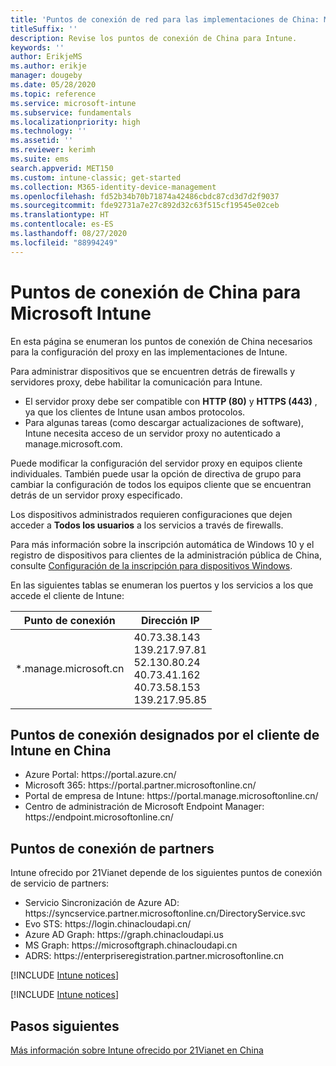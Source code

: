 ```yaml
---
title: 'Puntos de conexión de red para las implementaciones de China: Microsoft Intune'
titleSuffix: ''
description: Revise los puntos de conexión de China para Intune.
keywords: ''
author: ErikjeMS
ms.author: erikje
manager: dougeby
ms.date: 05/28/2020
ms.topic: reference
ms.service: microsoft-intune
ms.subservice: fundamentals
ms.localizationpriority: high
ms.technology: ''
ms.assetid: ''
ms.reviewer: kerimh
ms.suite: ems
search.appverid: MET150
ms.custom: intune-classic; get-started
ms.collection: M365-identity-device-management
ms.openlocfilehash: fd52b34b70b71874a42486cbdc87cd3d7d2f9037
ms.sourcegitcommit: fde92731a7e27c892d32c63f515cf19545e02ceb
ms.translationtype: HT
ms.contentlocale: es-ES
ms.lasthandoff: 08/27/2020
ms.locfileid: "88994249"
---
```

# <a name="china-endpoints-for-microsoft-intune"></a>Puntos de conexión de China para Microsoft Intune

En esta página se enumeran los puntos de conexión de China necesarios para la configuración del proxy en las implementaciones de Intune.

Para administrar dispositivos que se encuentren detrás de firewalls y servidores proxy, debe habilitar la comunicación para Intune.

- El servidor proxy debe ser compatible con **HTTP (80)** y **HTTPS (443)** , ya que los clientes de Intune usan ambos protocolos.
- Para algunas tareas (como descargar actualizaciones de software), Intune necesita acceso de un servidor proxy no autenticado a manage.microsoft.com.

Puede modificar la configuración del servidor proxy en equipos cliente individuales. También puede usar la opción de directiva de grupo para cambiar la configuración de todos los equipos cliente que se encuentran detrás de un servidor proxy especificado.

Los dispositivos administrados requieren configuraciones que dejen acceder a **Todos los usuarios** a los servicios a través de firewalls.

Para más información sobre la inscripción automática de Windows 10 y el registro de dispositivos para clientes de la administración pública de China, consulte [Configuración de la inscripción para dispositivos Windows](../enrollment/windows-enroll.md#windows-10-auto-enrollment-and-device-registration).

En las siguientes tablas se enumeran los puertos y los servicios a los que accede el cliente de Intune:

|**Punto de conexión**|**Dirección IP**|
|---------------------|-----------|
|*.manage.microsoft.cn | 40.73.38.143<br>139.217.97.81<br>52.130.80.24<br>40.73.41.162<br>40.73.58.153<br>139.217.95.85 |


## <a name="intune-customer-designated-endpoints-in-china"></a>Puntos de conexión designados por el cliente de Intune en China
- Azure Portal: https:\//portal.azure.cn/
- Microsoft 365: https:\//portal.partner.microsoftonline.cn/
- Portal de empresa de Intune: https:\//portal.manage.microsoftonline.cn/
- Centro de administración de Microsoft Endpoint Manager: https:\//endpoint.microsoftonline.cn/


## <a name="partner-service-endpoints"></a>Puntos de conexión de partners

Intune ofrecido por 21Vianet depende de los siguientes puntos de conexión de servicio de partners:
- Servicio Sincronización de Azure AD: https:\//syncservice.partner.microsoftonline.cn/DirectoryService.svc
- Evo STS: https:\//login.chinacloudapi.cn/
- Azure AD Graph: https:\//graph.chinacloudapi.us
- MS Graph: https:\//microsoftgraph.chinacloudapi.cn
- ADRS: https:\//enterpriseregistration.partner.microsoftonline.cn

[!INCLUDE [Intune notices](../includes/windows-push-notification-services.md)]

[!INCLUDE [Intune notices](../includes/apple-device-network-information.md)]

## <a name="next-steps"></a>Pasos siguientes
[Más información sobre Intune ofrecido por 21Vianet en China](china.md)

